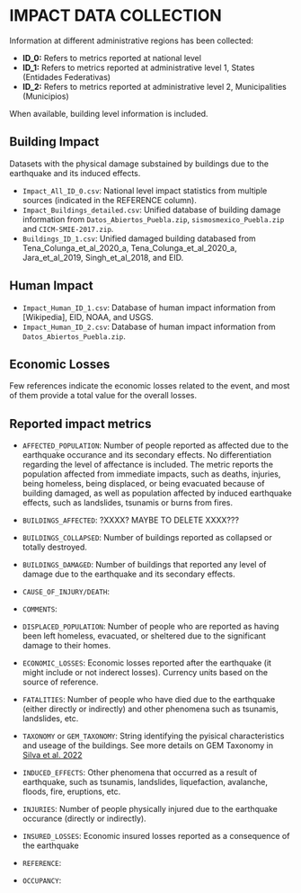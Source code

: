 # IMPACT DATA COLLECTION

Information at different administrative regions has been collected:

- **ID_0:** Refers to metrics reported at national level
- **ID_1:** Refers to metrics reported at administrative level 1, States (Entidades Federativas)
- **ID_2:** Refers to metrics reported at administrative level 2, Municipalities (Municipios)

When available, building level information is included.


## Building Impact

Datasets with the physical damage substained by buildings due to the earthquake and its induced effects.

- `Impact_All_ID_0.csv`: National level impact statistics from multiple sources (indicated in the REFERENCE column).
- `Impact_Buildings_detailed.csv`: Unified database of building damage information from `Datos_Abiertos_Puebla.zip`, `sismosmexico_Puebla.zip` and `CICM-SMIE-2017.zip`.
- `Buildings_ID_1.csv`: Unified damaged building databased from Tena_Colunga_et_al_2020_a, Tena_Colunga_et_al_2020_a, Jara_et_al_2019, Singh_et_al_2018, and EID.


## Human Impact
- `Impact_Human_ID_1.csv`: Database of human impact information from [Wikipedia], EID, NOAA, and USGS.
- `Impact_Human_ID_2.csv`: Database of human impact information from `Datos_Abiertos_Puebla.zip`.


## Economic Losses
Few references indicate the economic losses related to the event, and most of them provide a total value for the overall losses.


## Reported impact metrics

- `AFFECTED_POPULATION`: Number of people reported as affected due to the earthquake occurance and its secondary effects. No differentiation regarding the level of affectance is included. The metric reports the population affected from immediate impacts, such as deaths, injuries, being homeless, being displaced, or being evacuated because of building damaged, as well as population affected by induced earthquake effects, such as landslides, tsunamis or burns from fires.

- `BUILDINGS_AFFECTED`: ?XXXX? MAYBE TO DELETE XXXX???

- `BUILDINGS_COLLAPSED`: Number of buildings reported as collapsed or totally destroyed.

- `BUILDINGS_DAMAGED`: Number of buildings that reported any level of damage due to the earthquake and its secondary effects.

- `CAUSE_OF_INJURY/DEATH`:

- `COMMENTS`:

- `DISPLACED_POPULATION`: Number of people who are reported as having been left homeless, evacuated, or sheltered due to the significant damage to their homes.

- `ECONOMIC_LOSSES`: Economic losses reported after the earthquake (it might include or not inderect losses). Currency units based on the source of reference.

- `FATALITIES`: Number of people who have died due to the earthquake (either directly or indirectly) and other phenomena such as tsunamis, landslides, etc.

- `TAXONOMY` or `GEM_TAXONOMY`: String identifying the pyisical characteristics and useage of the buildings. See more details on GEM Taxonomy in [Silva et al. 2022](https://doi.org/10.1007/s13753-022-00400-x)

- `INDUCED_EFFECTS`: Other phenomena that occurred as a result of earthquake, such as tsunamis, landslides, liquefaction, avalanche, floods, fire, eruptions, etc.

- `INJURIES`: Number of people physically injured due to the earthquake occurance (directly or indirectly). 

- `INSURED_LOSSES`: Economic insured losses reported as a consequence of the earthquake 

- `REFERENCE`:

- `OCCUPANCY`:


